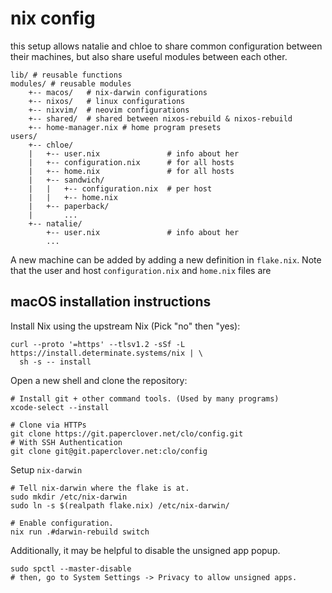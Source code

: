 # nix config

this setup allows natalie and chloe to share common configuration between their machines, but also share useful modules between each other.

```
lib/ # reusable functions
modules/ # reusable modules
    +-- macos/   # nix-darwin configurations
    +-- nixos/   # linux configurations
    +-- nixvim/  # neovim configurations
    +-- shared/  # shared between nixos-rebuild & nixos-rebuild
    +-- home-manager.nix # home program presets
users/
    +-- chloe/
    |   +-- user.nix               # info about her
    |   +-- configuration.nix      # for all hosts
    |   +-- home.nix               # for all hosts
    |   +-- sandwich/
    |   |   +-- configuration.nix  # per host
    |   |   +-- home.nix
    |   +-- paperback/
    |       ...
    +-- natalie/
        +-- user.nix               # info about her
        ...
```

A new machine can be added by adding a new definition in `flake.nix`. Note that the user and host `configuration.nix` and `home.nix` files are 

## macOS installation instructions

Install Nix using the upstream Nix (Pick "no" then "yes):

```
curl --proto '=https' --tlsv1.2 -sSf -L https://install.determinate.systems/nix | \
  sh -s -- install
```

Open a new shell and clone the repository:

```
# Install git + other command tools. (Used by many programs)
xcode-select --install

# Clone via HTTPs
git clone https://git.paperclover.net/clo/config.git
# With SSH Authentication
git clone git@git.paperclover.net:clo/config
```

Setup `nix-darwin`
```
# Tell nix-darwin where the flake is at.
sudo mkdir /etc/nix-darwin
sudo ln -s $(realpath flake.nix) /etc/nix-darwin/

# Enable configuration.
nix run .#darwin-rebuild switch
```

Additionally, it may be helpful to disable the unsigned app popup.
```
sudo spctl --master-disable
# then, go to System Settings -> Privacy to allow unsigned apps.
```
